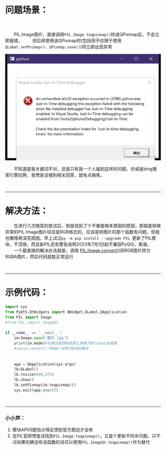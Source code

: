 # 问题场景：

<br>

&emsp;&emsp;PIL.Image图片，直接调用``PIL.Image.toqpixmap()``转成QPixmap后，不会立即报错，
&emsp;&emsp;但后续使用该QPixmap时(包括但不仅限于使用``QLabel.setPximap()``、``QPixmap.save()``)将立即出现异常

![运行异常弹窗](./pict/1.png)

&emsp;&emsp;不知道是我关键词不对，还是只有我一个人碰到这样的问题，亦或是bing搜索引擎拉胯，我愣是没搜到相关回答，就有点搞笑。

<br>

***
# 解决方法：

&emsp;&emsp;在进行几次随意的尝试后，倒是找到了个不像是根本原因的原因，那就是转换异常的PIL.Image图片往往是RGB格式的，应该是转图片的那个函数有问题，但我也懒得再深究原因。早上试过``py -m pip install --upgrade PIL ``更新了PIL模块，不顶用，而且新PIL还有警告说明2023年7月1日起不兼容PyQt5，离谱。
&emsp;&emsp;一个最直接的解决办法就是，调用 [PIL.Image.convert()](https://pillow.readthedocs.io/en/stable/reference/Image.html#PIL.Image.Image.convert)将RGB图片转为RGBA图片，然后代码就能正常运行

<br>

***

# 示例代码：

```python
import sys
from PyQt5.QtWidgets import QWidget,QLabel,QApplication
from PIL import Image
#from PIL import ImageQt

if __name__ == '__main__':
	im=Image.open('图片.jpg')
	print(im.mode)#如果该图是RGB那么转换为QPixmap会报错
	#im=im.convert("RGBA")#转为RGBA模式


	app = QApplication(sys.argv)
	lb=QLabel()
	lb.resize(600,375)
	lb.show()
	lb.setPixmap(im.toqpixmap())
	sys.exit(app.exec())

```


<br>

***
### 小小声：
1. 模块API问题估计得反馈到官方那边才会修
2. 在PIL官网愣是没找到``PIL.Image.toqpixmap()``，又是个更新不同步问题。只不过如果的确没有该函数的话可以使用``PIL.ImageQt.toqpixmap()``作为替代

